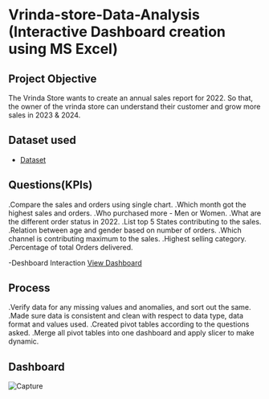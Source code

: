 # Vrinda-store-Data-Analysis (Interactive Dashboard creation using MS Excel)
## Project Objective
The Vrinda Store wants to create an annual sales report for 2022. So that, the owner of the vrinda store can understand their customer and grow more sales in 2023 & 2024.

## Dataset used
- <a href= "https://github.com/JeetDharEngineer/Data-Analysis-Dashboard/blob/main/Vrinda%20Store%20data%20analysis%20report.xlsx">Dataset</a>

## Questions(KPIs)
.Compare the sales and orders using single chart.
.Which month got the highest sales and orders.
.Who purchased more - Men or Women.
.What are the different order status in 2022.
.List top 5 States contributing to the sales.
.Relation between age and gender based on number of orders.
.Which channel is contributing maximum to the sales.
.Highest selling category.
.Percentage of total Orders delivered.

-Deshboard Interaction <a href= "https://github.com/JeetDharEngineer/Data-Analysis-Dashboard">View Dashboard </a>

## Process

.Verify data for any missing values and anomalies, and sort out the same.
.Made sure data is consistent and clean with respect to data type, data format and values used.
.Created pivot tables according to the questions asked.
.Merge all pivot tables into one dashboard and apply slicer to make dynamic.

## Dashboard
![Capture](https://github.com/user-attachments/assets/b6f58e43-caa4-4f70-8640-f28432b92e3b)


